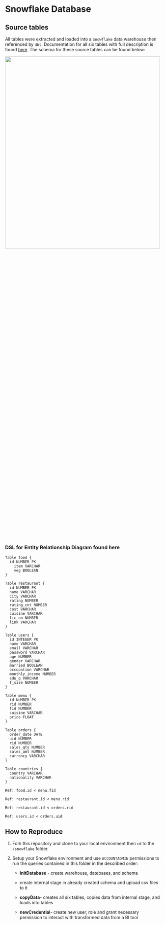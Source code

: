 # Snowflake Database

## Source tables

All tables were extracted and loaded into a `Snowflake` data warehouse then referenced by `dbt`. Documentation for all six tables with full description is found [here](https://github.com/kayazay/zomato_analytics/blob/main/dbt/README.md). The schema for these source tables can be found below:

<img src = "https://github.com/kayazay/zomato_analytics/assets/60517587/73f1652e-02c9-4299-a227-8f85fe4b8196" width=100% height=40%>

### DSL for Entity Relationship Diagram found here

```dsl
Table food {
  id NUMBER PK
	item VARCHAR
	veg BOOLEAN
}

Table restaurant {
  id NUMBER PK
  name VARCHAR
  city VARCHAR
  rating NUMBER
  rating_cnt NUMBER
  cost VARCHAR
  cuisine VARCHAR
  lic_no NUMBER
  link VARCHAR
}

Table users {
  id INTEGER PK
  name VARCHAR
  email VARCHAR
  password VARCHAR
  age NUMBER
  gender VARCHAR
  married BOOLEAN
  occupation VARCHAR
  monthly_income NUMBER
  edu_q VARCHAR
  f_size NUMBER
}

Table menu {
  id NUMBER PK
  rid NUMBER
  fid NUMBER
  cuisine VARCHAR
  price FLOAT
}

Table orders {
  order_date DATE
  uid NUMBER
  rid NUMBER
  sales_qty NUMBER
  sales_amt NUMBER
  currency VARCHAR
}

Table countries {
  country VARCHAR
  nationality VARCHAR
}

Ref: food.id < menu.fid

Ref: restaurant.id < menu.rid

Ref: restaurant.id < orders.rid

Ref: users.id < orders.uid
```

## How to Reproduce

1. Fork this repository and clone to your local environment then `cd` to the `/snowflake` folder.

1. Setup your Snowflake environment and use `ACCOUNTADMIN` permissions to run the queries contained in this folder in the described order: 

      + **initDatabase** - create warehouse, datebases, and schema
      
      + create internal stage in already created schema and upload csv files to it

      + **copyData**- creates all six tables, copies data from internal stage, and loads into tables

      + **newCredential**- create new user, role and grant necessary permission to interact with transformed data from a BI tool
